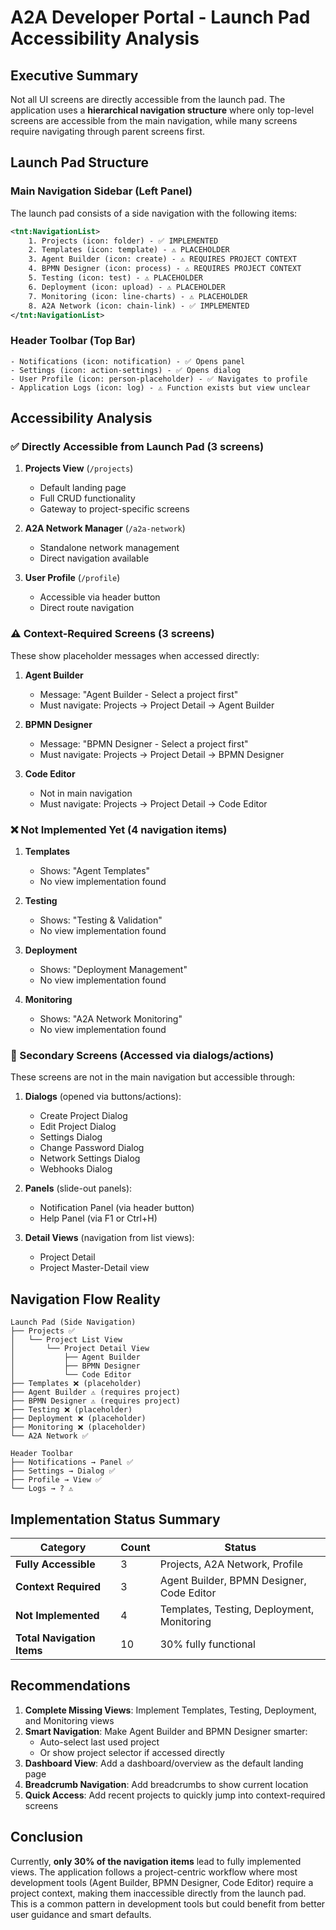 # A2A Developer Portal - Launch Pad Accessibility Analysis

## Executive Summary

Not all UI screens are directly accessible from the launch pad. The application uses a **hierarchical navigation structure** where only top-level screens are accessible from the main navigation, while many screens require navigating through parent screens first.

## Launch Pad Structure

### Main Navigation Sidebar (Left Panel)
The launch pad consists of a side navigation with the following items:

```xml
<tnt:NavigationList>
    1. Projects (icon: folder) - ✅ IMPLEMENTED
    2. Templates (icon: template) - ⚠️ PLACEHOLDER
    3. Agent Builder (icon: create) - ⚠️ REQUIRES PROJECT CONTEXT
    4. BPMN Designer (icon: process) - ⚠️ REQUIRES PROJECT CONTEXT
    5. Testing (icon: test) - ⚠️ PLACEHOLDER
    6. Deployment (icon: upload) - ⚠️ PLACEHOLDER
    7. Monitoring (icon: line-charts) - ⚠️ PLACEHOLDER
    8. A2A Network (icon: chain-link) - ✅ IMPLEMENTED
</tnt:NavigationList>
```

### Header Toolbar (Top Bar)
```
- Notifications (icon: notification) - ✅ Opens panel
- Settings (icon: action-settings) - ✅ Opens dialog
- User Profile (icon: person-placeholder) - ✅ Navigates to profile
- Application Logs (icon: log) - ⚠️ Function exists but view unclear
```

## Accessibility Analysis

### ✅ Directly Accessible from Launch Pad (3 screens)

1. **Projects View** (`/projects`)
   - Default landing page
   - Full CRUD functionality
   - Gateway to project-specific screens

2. **A2A Network Manager** (`/a2a-network`)
   - Standalone network management
   - Direct navigation available

3. **User Profile** (`/profile`)
   - Accessible via header button
   - Direct route navigation

### ⚠️ Context-Required Screens (3 screens)

These show placeholder messages when accessed directly:

1. **Agent Builder**
   - Message: "Agent Builder - Select a project first"
   - Must navigate: Projects → Project Detail → Agent Builder

2. **BPMN Designer**
   - Message: "BPMN Designer - Select a project first"
   - Must navigate: Projects → Project Detail → BPMN Designer

3. **Code Editor**
   - Not in main navigation
   - Must navigate: Projects → Project Detail → Code Editor

### ❌ Not Implemented Yet (4 navigation items)

1. **Templates**
   - Shows: "Agent Templates"
   - No view implementation found

2. **Testing**
   - Shows: "Testing & Validation"
   - No view implementation found

3. **Deployment**
   - Shows: "Deployment Management"
   - No view implementation found

4. **Monitoring**
   - Shows: "A2A Network Monitoring"
   - No view implementation found

### 🔲 Secondary Screens (Accessed via dialogs/actions)

These screens are not in the main navigation but accessible through:

1. **Dialogs** (opened via buttons/actions):
   - Create Project Dialog
   - Edit Project Dialog
   - Settings Dialog
   - Change Password Dialog
   - Network Settings Dialog
   - Webhooks Dialog

2. **Panels** (slide-out panels):
   - Notification Panel (via header button)
   - Help Panel (via F1 or Ctrl+H)

3. **Detail Views** (navigation from list views):
   - Project Detail
   - Project Master-Detail view

## Navigation Flow Reality

```
Launch Pad (Side Navigation)
├── Projects ✅
│   └── Project List View
│       └── Project Detail View
│           ├── Agent Builder
│           ├── BPMN Designer
│           └── Code Editor
├── Templates ❌ (placeholder)
├── Agent Builder ⚠️ (requires project)
├── BPMN Designer ⚠️ (requires project)
├── Testing ❌ (placeholder)
├── Deployment ❌ (placeholder)
├── Monitoring ❌ (placeholder)
└── A2A Network ✅

Header Toolbar
├── Notifications → Panel ✅
├── Settings → Dialog ✅
├── Profile → View ✅
└── Logs → ? ⚠️
```

## Implementation Status Summary

| Category | Count | Status |
|----------|-------|--------|
| **Fully Accessible** | 3 | Projects, A2A Network, Profile |
| **Context Required** | 3 | Agent Builder, BPMN Designer, Code Editor |
| **Not Implemented** | 4 | Templates, Testing, Deployment, Monitoring |
| **Total Navigation Items** | 10 | 30% fully functional |

## Recommendations

1. **Complete Missing Views**: Implement Templates, Testing, Deployment, and Monitoring views
2. **Smart Navigation**: Make Agent Builder and BPMN Designer smarter:
   - Auto-select last used project
   - Or show project selector if accessed directly
3. **Dashboard View**: Add a dashboard/overview as the default landing page
4. **Breadcrumb Navigation**: Add breadcrumbs to show current location
5. **Quick Access**: Add recent projects to quickly jump into context-required screens

## Conclusion

Currently, **only 30% of the navigation items** lead to fully implemented views. The application follows a project-centric workflow where most development tools (Agent Builder, BPMN Designer, Code Editor) require a project context, making them inaccessible directly from the launch pad. This is a common pattern in development tools but could benefit from better user guidance and smart defaults.